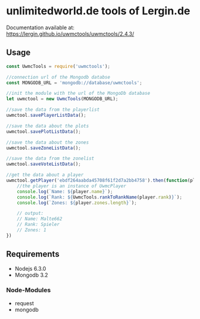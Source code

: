 # unlimitedworld.de tools of Lergin.de

Documentation available at: https://lergin.github.io/uwmctools/uwmctools/2.4.3/

## Usage

``` javascript
const UwmcTools = require('uwmctools');

//connection url of the Mongodb databse
const MONGODB_URL = 'mongodb://database/uwmctools';

//init the module with the url of the MongoDb database
let uwmctool = new UwmcTools(MONGODB_URL);

//save the data from the playerlist
uwmctool.savePlayerListData();

//save the data about the plots
uwmctool.savePlotListData();

//save the data about the zones
uwmctool.saveZoneListData();

//save the data from the zonelist
uwmctool.saveVoteListData();

//get the data about a player
uwmctool.getPlayer('ebdf264aabda45708f61f2d7a2bb4758').then(function(player){
    //the player is an instance of UwmcPlayer
    console.log(`Name: ${player.name}`);
    console.log(`Rank: ${UwmcTools.rankToRankName(player.rank)}`);
    console.log(`Zones: ${player.zones.length}`);

    // output:
    // Name: Malte662
    // Rank: Spieler
    // Zones: 1
})
```

## Requirements
* Nodejs 6.3.0
* Mongodb 3.2

### Node-Modules
* request
* mongodb

